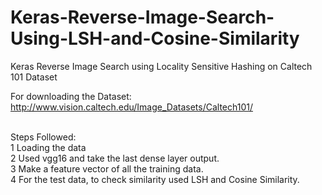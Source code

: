 # Keras-Reverse-Image-Search-Using-LSH-and-Cosine-Similarity
Keras Reverse Image Search using Locality Sensitive Hashing on Caltech 101 Dataset

For downloading the Dataset:<br />
http://www.vision.caltech.edu/Image_Datasets/Caltech101/<br /><br />

Steps Followed:<br />
1 Loading the data<br />
2 Used vgg16 and take the last dense layer output.<br />
3 Make a feature vector of all the training data.<br />
4 For the test data, to check similarity used LSH and Cosine Similarity.<br />
